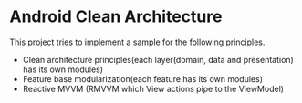# Android Clean Architecture

This project tries to implement a sample for the following principles. 

 * Clean architecture principles(each layer(domain, data and presentation) has its own modules)
 * Feature base modularization(each feature has its own modules)
 * Reactive MVVM (RMVVM which View actions pipe to the ViewModel)
 
 